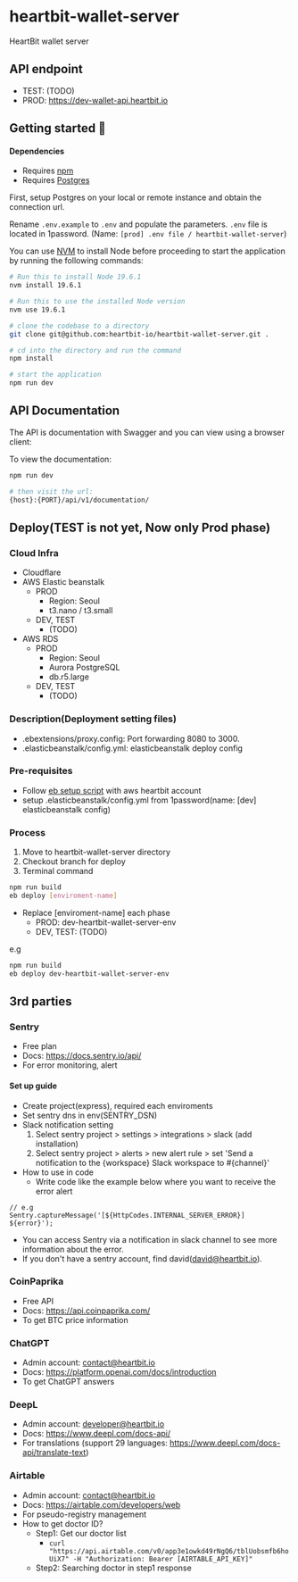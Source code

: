 
# heartbit-wallet-server
HeartBit wallet server

## API endpoint
- TEST: (TODO)
- PROD: https://dev-wallet-api.heartbit.io

## Getting started 🐣
#### Dependencies

 - Requires [npm](https://www.npmjs.com/)
 - Requires [Postgres](https://www.postgresql.org/)

First, setup Postgres on your local or remote instance and obtain the connection url.

Rename `.env.example` to `.env` and populate the parameters.
`.env` file is located in 1password. (Name: `[prod] .env file / heartbit-wallet-server`)

You can use [NVM](https://github.com/nvm-sh/nvm) to install Node before proceeding to start the application by running the following commands:

```bash
# Run this to install Node 19.6.1
nvm install 19.6.1

# Run this to use the installed Node version 
nvm use 19.6.1

# clone the codebase to a directory
git clone git@github.com:heartbit-io/heartbit-wallet-server.git .

# cd into the directory and run the command
npm install

# start the application
npm run dev
```

## API Documentation

The API is documentation with Swagger and you can view using a browser client:

To view the documentation:

```bash
npm run dev

# then visit the url:
{host}:{PORT}/api/v1/documentation/
```

## Deploy(TEST is not yet, Now only Prod phase)

### Cloud Infra
- Cloudflare
- AWS Elastic beanstalk
  - PROD
    - Region: Seoul
    - t3.nano / t3.small
  - DEV, TEST 
    - (TODO)
- AWS RDS
  - PROD
    - Region: Seoul
    - Aurora PostgreSQL
    - db.r5.large
  - DEV, TEST 
    - (TODO)

### Description(Deployment setting files)
- .ebextensions/proxy.config: Port forwarding 8080 to 3000.
- .elasticbeanstalk/config.yml: elasticbeanstalk deploy config

### Pre-requisites
- Follow [eb setup script](https://github.com/aws/aws-elastic-beanstalk-cli-setup) with aws heartbit account
- setup .elasticbeanstalk/config.yml from 1password(name: [dev] elasticbeanstalk config)

### Process
1. Move to heartbit-wallet-server directory
2. Checkout branch for deploy
3. Terminal command

```bash
npm run build
eb deploy [enviroment-name]
```
- Replace [enviroment-name] each phase
    - PROD: dev-heartbit-wallet-server-env
    - DEV, TEST: (TODO)

e.g 
```bash
npm run build
eb deploy dev-heartbit-wallet-server-env
```


## 3rd parties

### Sentry
- Free plan
- Docs: https://docs.sentry.io/api/
- For error monitoring, alert

#### Set up guide
- Create project(express), required each enviroments
- Set sentry dns in env(SENTRY_DSN)
- Slack notification setting
  1. Select sentry project > settings > integrations > slack (add installation)
  2. Select sentry project > alerts > new alert rule > set 'Send a notification to the {workspace} Slack workspace to #{channel}'
- How to use in code
  - Write code like the example below where you want to receive the error alert
```
// e.g
Sentry.captureMessage('[${HttpCodes.INTERNAL_SERVER_ERROR}] ${error}');
```
- You can access Sentry via a notification in slack channel to see more information about the error.
- If you don't have a sentry account, find david(david@heartbit.io).


### CoinPaprika
- Free API
- Docs: https://api.coinpaprika.com/
- To get BTC price information

### ChatGPT
- Admin account: contact@heartbit.io
- Docs: https://platform.openai.com/docs/introduction
- To get ChatGPT answers

### DeepL
- Admin account: developer@heartbit.io
- Docs: https://www.deepl.com/docs-api/
- For translations (support 29 languages: https://www.deepl.com/docs-api/translate-text)

### Airtable
- Admin account: contact@heartbit.io
- Docs: https://airtable.com/developers/web
- For pseudo-registry management
- How to get doctor ID?
  - Step1: Get our doctor list
    - ```curl "https://api.airtable.com/v0/app3e1owkd49rNgQ6/tblUobsmfb6hoUiX7" -H "Authorization: Bearer [AIRTABLE_API_KEY]" ```
  - Step2: Searching doctor in step1 response
